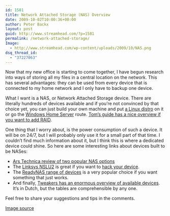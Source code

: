```yaml
---
id: 1581
title: Network Attached Storage (NAS) Overview
date: 2009-10-02T10:00:36+00:00
author: Peter Backx
layout: post
guid: http://www.streamhead.com/?p=1581
permalink: /network-attached-storage/
Image:
  - http://www.streamhead.com/wp-content/uploads/2009/10/NAS.png
dsq_thread_id:
  - "37227063"
---
```

Now that my new office is starting to come together, I have begun research into ways of storing all my files in a central location on the network. This has several advantages: they can be used from every device that is connected to my home network and I only have to backup one device.

What I want is a NAS, or Network Attached Storage device. There are literally hundreds of devices available and if you&#8217;re not convinced by that choice yet, you can just build your own machine and put <a title="FreeNAS: The Free NAS Server" href="http://www.freenas.org/" target="_blank">a Linux distro</a> on it or go the <a title="Windows Home Server" href="http://www.microsoft.com/windows/products/winfamily/windowshomeserver/default.mspx" target="_blank">Windows Home Server</a> route. <a title="Build a Cheap and Fast RAID 5 NAS" href="http://www.tomsguide.com/us/cheap-fast-diy-raid-5-nas,review-779.html" target="_blank">Tom&#8217;s guide has a nice overview if you want to add RAID</a>.

One thing that I worry about, is the power consumption of such a device. It will be on 24/7, but I will probably only use it for a small part of that time. I couldn&#8217;t find much information about it, but I think this is where a dedicated device could shine. So here are some interesting links about devices built to be NASes:

  * <a title="Network Storage Devices" href="http://arstechnica.com/hardware/reviews/2005/09/nas.ars" target="_blank">Ars Technica review of two popular NAS options</a>
  * The <a title="Linksys NSLU2" href="http://www.linksysbycisco.com/US/en/products/NSLU2" target="_blank">Linksys NSLU2</a> is great if you want to <a title="NSLU2-Linux" href="http://www.nslu2-linux.org/" target="_blank">hack your device</a>.
  * The <a title="ReadyNAS" href="http://www.readynas.com/" target="_blank">ReadyNAS range of devices</a> is a very popular choice if you want something that just works.
  * And finally, <a title="Het grote NAS overzicht topic" href="http://gathering.tweakers.net/forum/list_messages/1226678" target="_blank">Tweakers has an enormous overview of available devices</a>. It&#8217;s in Dutch, but the tables are comprehensible by any one.

Feel free to share your suggestions and tips in the comments.

<a title="nas" href="http://www.flickr.com/photos/woolennium/61831098/" target="_blank">Image source</a>

<!-- AddThis Advanced Settings generic via filter on the_content -->

<!-- AddThis Share Buttons generic via filter on the_content -->